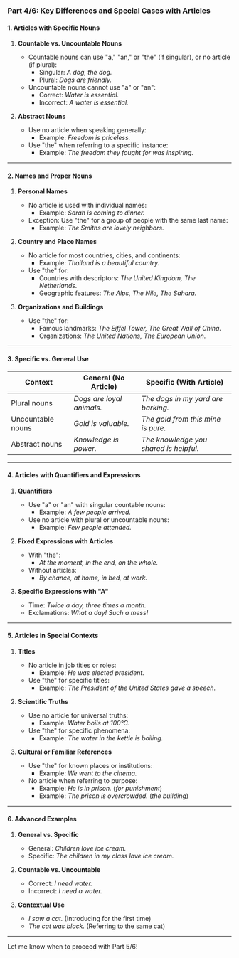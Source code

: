### Part 4/6: Key Differences and Special Cases with Articles

#### **1. Articles with Specific Nouns**

1. **Countable vs. Uncountable Nouns**
    
    - Countable nouns can use "a," "an," or "the" (if singular), or no article (if plural):
        - Singular: _A dog, the dog._
        - Plural: _Dogs are friendly._
    - Uncountable nouns cannot use "a" or "an":
        - Correct: _Water is essential._
        - Incorrect: _A water is essential._
2. **Abstract Nouns**
    
    - Use no article when speaking generally:
        - Example: _Freedom is priceless._
    - Use "the" when referring to a specific instance:
        - Example: _The freedom they fought for was inspiring._

---

#### **2. Names and Proper Nouns**

1. **Personal Names**
    
    - No article is used with individual names:
        - Example: _Sarah is coming to dinner._
    - Exception: Use "the" for a group of people with the same last name:
        - Example: _The Smiths are lovely neighbors._
2. **Country and Place Names**
    
    - No article for most countries, cities, and continents:
        - Example: _Thailand is a beautiful country._
    - Use "the" for:
        - Countries with descriptors: _The United Kingdom, The Netherlands._
        - Geographic features: _The Alps, The Nile, The Sahara._
3. **Organizations and Buildings**
    
    - Use "the" for:
        - Famous landmarks: _The Eiffel Tower, The Great Wall of China._
        - Organizations: _The United Nations, The European Union._

---

#### **3. Specific vs. General Use**

|**Context**|**General (No Article)**|**Specific (With Article)**|
|---|---|---|
|Plural nouns|_Dogs are loyal animals._|_The dogs in my yard are barking._|
|Uncountable nouns|_Gold is valuable._|_The gold from this mine is pure._|
|Abstract nouns|_Knowledge is power._|_The knowledge you shared is helpful._|

---

#### **4. Articles with Quantifiers and Expressions**

1. **Quantifiers**
    
    - Use "a" or "an" with singular countable nouns:
        - Example: _A few people arrived._
    - Use no article with plural or uncountable nouns:
        - Example: _Few people attended._
2. **Fixed Expressions with Articles**
    
    - With "the":
        - _At the moment, in the end, on the whole._
    - Without articles:
        - _By chance, at home, in bed, at work._
3. **Specific Expressions with "A"**
    
    - Time: _Twice a day, three times a month._
    - Exclamations: _What a day! Such a mess!_

---

#### **5. Articles in Special Contexts**

1. **Titles**
    
    - No article in job titles or roles:
        - Example: _He was elected president._
    - Use "the" for specific titles:
        - Example: _The President of the United States gave a speech._
2. **Scientific Truths**
    
    - Use no article for universal truths:
        - Example: _Water boils at 100°C._
    - Use "the" for specific phenomena:
        - Example: _The water in the kettle is boiling._
3. **Cultural or Familiar References**
    
    - Use "the" for known places or institutions:
        - Example: _We went to the cinema._
    - No article when referring to purpose:
        - Example: _He is in prison._ (_for punishment_)
        - Example: _The prison is overcrowded._ (_the building_)

---

#### **6. Advanced Examples**

1. **General vs. Specific**
    
    - General: _Children love ice cream._
    - Specific: _The children in my class love ice cream._
2. **Countable vs. Uncountable**
    
    - Correct: _I need water._
    - Incorrect: _I need a water._
3. **Contextual Use**
    
    - _I saw a cat._ (Introducing for the first time)
    - _The cat was black._ (Referring to the same cat)

---

Let me know when to proceed with Part 5/6!